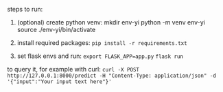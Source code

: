 steps to run: 
1. (optional) create python venv: mkdir env-yi python -m venv env-yi source ./env-yi/bin/activate

2. install required packages:
`pip install -r requirements.txt`

3. set flask envs and run:
`export FLASK_APP=app.py`
`flask run`


to query it, for example with curl:
`curl -X POST http://127.0.0.1:8000/predict -H "Content-Type: application/json" -d '{"input":"Your input text here"}'`
